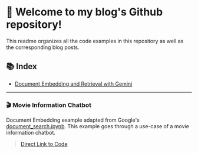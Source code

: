 # 🚀 Welcome to my blog's Github repository!
This readme organizes all the code examples in this repository as well as the corresponding blog posts.

## 📚 Index

- [Document Embedding and Retrieval with Gemini](#-movie-information-chatbot)

---
### 🎬 Movie Information Chatbot
Document Embedding example adapted from Google's [document_search.ipynb](https://github.com/google/generative-ai-docs/blob/main/site/en/gemini-api/tutorials/document_search.ipynb). This example goes through a use-case of a movie information chatbot.
> [Direct Link to Code](https://github.com/spoofle/Code-Examples/tree/main/Movie_Information)
